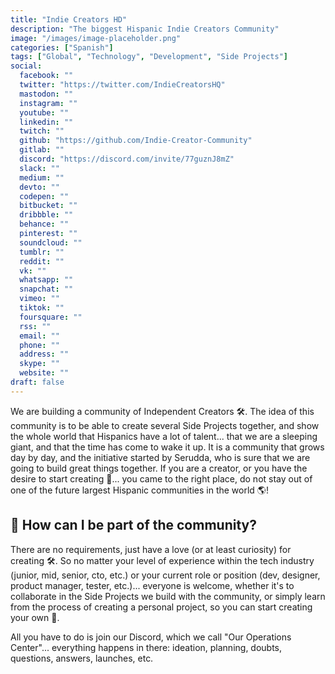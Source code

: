 ```yaml
---
title: "Indie Creators HD"
description: "The biggest Hispanic Indie Creators Community"
image: "/images/image-placeholder.png"
categories: ["Spanish"]
tags: ["Global", "Technology", "Development", "Side Projects"]
social:
  facebook: ""
  twitter: "https://twitter.com/IndieCreatorsHQ"
  mastodon: ""
  instagram: ""
  youtube: ""
  linkedin: ""
  twitch: ""
  github: "https://github.com/Indie-Creator-Community"
  gitlab: ""
  discord: "https://discord.com/invite/77guznJ8mZ"
  slack: ""
  medium: ""
  devto: ""
  codepen: ""
  bitbucket: ""
  dribbble: ""
  behance: ""
  pinterest: ""
  soundcloud: ""
  tumblr: ""
  reddit: ""
  vk: ""
  whatsapp: ""
  snapchat: ""
  vimeo: ""
  tiktok: ""
  foursquare: ""
  rss: ""
  email: ""
  phone: ""
  address: ""
  skype: ""
  website: ""
draft: false
---
```


We are building a community of Independent Creators 🛠️. The idea of this community is to be able to create several Side Projects together, and show the whole world that Hispanics have a lot of talent... that we are a sleeping giant, and that the time has come to wake it up. It is a community that grows day by day, and the initiative started by Serudda, who is sure that we are going to build great things together. If you are a creator, or you have the desire to start creating 🚀... you came to the right place, do not stay out of one of the future largest Hispanic communities in the world 🌎!

## 🍿 How can I be part of the community?
There are no requirements, just have a love (or at least curiosity) for creating 🛠️. So no matter your level of experience within the tech industry (junior, mid, senior, cto, etc.) or your current role or position (dev, designer, product manager, tester, etc.)... everyone is welcome, whether it's to collaborate in the Side Projects we build with the community, or simply learn from the process of creating a personal project, so you can start creating your own 🥳.

All you have to do is join our Discord, which we call "Our Operations Center"... everything happens in there: ideation, planning, doubts, questions, answers, launches, etc.
